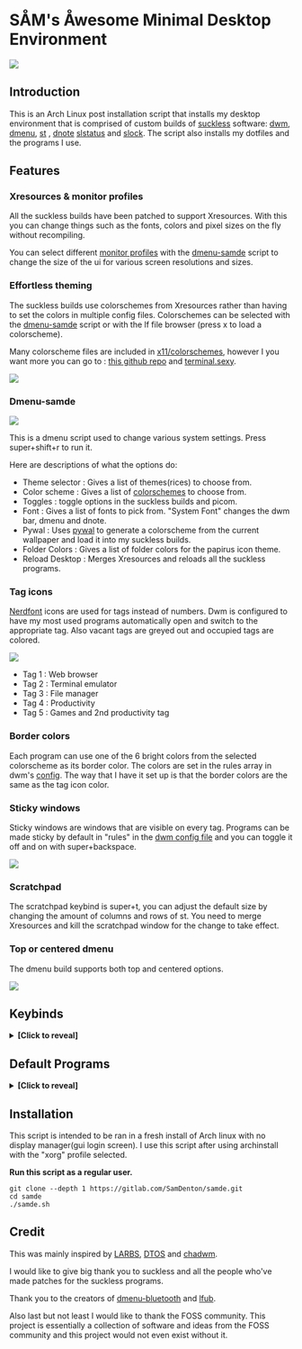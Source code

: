 # SÅM's Åwesome Minimal Desktop Environment
<img src="https://gitlab.com/SamDenton/screenshots/-/raw/master/luna.jpg">

## Introduction
This is an Arch Linux post installation script that installs my desktop environment that is comprised of custom builds of [suckless](https://suckless.org/) software: [dwm](https://gitlab.com/SamDenton/dwm), [dmenu](https://gitlab.com/SamDenton/dmenu), [st](https://gitlab.com/SamDenton/st) , [dnote](https://gitlab.com/SamDenton/dnote) [slstatus](https://gitlab.com/SamDenton/slstatus) and [slock](https://gitlab.com/SamDenton/slock). The script also installs my dotfiles and the programs I use.

## Features

### Xresources & monitor profiles
All the suckless builds have been patched to support Xresources. With this you can change things such as the fonts, colors and pixel sizes on the fly without recompiling.

You can select different [monitor profiles](https://gitlab.com/SamDenton/dots/-/blob/master/.config/x11/profiles) with the [dmenu-samde](https://gitlab.com/SamDenton/samde#dmenu-samde) script to change the size of the ui for various screen resolutions and sizes.

### Effortless theming
The suckless builds use colorschemes from Xresources rather than having to set the colors in multiple config files. Colorschemes can be selected with the [dmenu-samde](https://gitlab.com/SamDenton/samde#dmenu-samde) script or with the lf file browser (press x to load a colorscheme). 

Many colorscheme files are included in [x11/colorschemes](https://gitlab.com/SamDenton/dots/-/tree/master/.config/x11/colorschemes), however I you want more you can go to : [this github repo](https://github.com/janoamaral/Xresources-themes) and [terminal.sexy](https://terminal.sexy). 

<img src="https://gitlab.com/SamDenton/screenshots/-/raw/master/colorscheme.gif">

### Dmenu-samde

<img src="https://gitlab.com/SamDenton/screenshots/-/raw/master/menu.png">

This is a dmenu script used to change various system settings. Press super+shift+r to run it.

Here are descriptions of what the options do:
- Theme selector : Gives a list of themes(rices) to choose from.
- Color scheme : Gives a list of [colorschemes](https://gitlab.com/SamDenton/dots/-/tree/master/.config/x11/colorschemes) to choose from.
- Toggles : toggle options in the suckless builds and picom.
- Font : Gives a list of fonts to pick from. "System Font" changes the dwm bar, dmenu and dnote.
- Pywal : Uses [pywal](https://github.com/dylanaraps/pywal) to generate a colorscheme from the current wallpaper and load it into my suckless builds. 
- Folder Colors : Gives a list of folder colors for the papirus icon theme.
- Reload Desktop : Merges Xresources and reloads all the suckless programs.

### Tag icons
[Nerdfont](https://www.nerdfonts.com/) icons are used for tags instead of numbers. Dwm is configured to have my most used programs automatically open and switch to the appropriate tag. Also vacant tags are greyed out and occupied tags are colored.

<img src="https://gitlab.com/SamDenton/screenshots/-/raw/master/tags.gif">

- Tag 1 : Web browser
- Tag 2 : Terminal emulator
- Tag 3 : File manager
- Tag 4 : Productivity
- Tag 5 : Games and 2nd productivity tag

### Border colors
Each program can use one of the 6 bright colors from the selected colorscheme as its border color. The colors are set in the rules array in dwm's [config](https://gitlab.com/SamDenton/dwm/-/blob/master/config.def.h). The way that I have it set up is that the border colors are the same as the tag icon color.

### Sticky windows
Sticky windows are windows that are visible on every tag. Programs can be made sticky by default in "rules" in the [dwm config file](https://gitlab.com/SamDenton/dwm/-/blob/master/config.def.h) and you can toggle it off and on with super+backspace.

<img src="https://gitlab.com/SamDenton/screenshots/-/raw/master/sticky.gif">

### Scratchpad
The scratchpad keybind is super+t, you can adjust the default size by changing the amount of columns and rows of st. You need to merge Xresources and kill the scratchpad window for the change to take effect.

### Top or centered dmenu
The dmenu build supports both top and centered options. 

<img src="https://gitlab.com/SamDenton/screenshots/-/raw/master/dmenu.jpg">

## Keybinds
<details>
<summary><b>[Click to reveal]</b></summary>


Yes, these keybindings are pretty odd, I have my tag keys bound to "asdfg" for ergonomics and because I switch tags often. The top row of the keyboard is (mostly) used for launching programs and the home and bottom row is (mostly) used for window manager functions. Like most people I've changed the mod key for dwm to be the super key (aka windows key). 

### Window manager keybinds
| Keybind                     | Action                                |
|-----------------------------|---------------------------------------|
| `super + a,s,d,f,g`         | switch tag                            |
| `super + shift + a,s,d,f,g` | move to tag                           |
| `super + ctrl + a,s,d,f,g`  | toggle tag view                       |
| `super + q`                 | exit program                          |
| `super + t`                 | scratchpad                            |
| `super + b`                 | toggle bar                            |
| `super + z`                 | toggle fullscreen                     |
| `super + space`             | toggle floating window                |
| `super + backspace`         | toggle sticky window                  |
| `super + tab`               | view previous tag                     |
| `super + j,k`               | switch window focus                   |
| `super + h,l`               | switch monitors                       |
| `super + shift + h,l`       | move window to monitor                |
| `super + shift + j,k`       | resize floating window                |
| `super + ctrl + h,j,k,l`    | move floating window                  |
| `super + alt + h,j,k,l`     | move floating window to corner        |
| `super + n,period`          | adjust window split (mfact)           |
| `super + m,comma`           | adjust number of master windows       |
| `super + ;`                 | switch master window                  |
| `super + 1,2,3`             | switch layouts (master,float,monacle) |
| `super + -,=`               | adjust gaps                           |
| `super + shift + =`         | sets gaps to 0                        |
| `super + 0`                 | view all tags                         |
| `super + shift + 0`         | make window visible on all tags       |
| `super + F5`                | reload Xresources colors              |

### Other keybinds
| Keybind                       | Action                  |
|-------------------------------|-------------------------|
| `super + enter`               | st                      |
| `super + shift + enter`       | st with tmux            |
| `super + w`                   | librewolf or brave      |
| `super + e`                   | thunar                  |
| `super + shift + e`           | lf                      |
| `super + r`                   | dmenu\_run              |
| `super + shift + r`           | dmenu-samde             |
| `super + y,u,i,o,p`           | program launch script   |
| `super + Escape`              | power\_menu             |
| `super + shift + q`           | xkill                   |
| `super + control + q`         | reload dwm              |
| `super + delete`              | slock                   |
| `super + c`                   | picom toggle            |
| `super + control + b`         | dmenu-bluetooth         |
| `super + control + t`         | theme-selector          |
| `super + control + c`         | colorscheme-selector    |
| `audio {mute,lower,raise}`    | adjust volume           |
| `shift + audio {lower,raise}` | adjust mpd volume       |
| `audio {prev,play,next}`      | mpc prev,toggle,next    |
| `super + shift + audio play`  | show current track(mpd) |
| `shift + audio {prev,next}`   | mpc seek(rewind,foward) |
| `brightness {down,up}`        | adjust brightness       |

</details>

## Default Programs

<details>
<summary><b>[Click to reveal]</b></summary>

### My builds of suckless software 
- Window manager: [dwm](https://gitlab.com/SamDenton/dwm)
- Terminal emulator : [st](https://gitlab.com/SamDenton/st)
- Launcher/menu program : [dmenu](https://gitlab.com/SamDenton/dmenu)
- Status monitor: [slstatus](https://gitlab.com/SamDenton/slstatus)
- Notification utility : [dnote](https://gitlab.com/SamDenton/dnote)

### Other programs
- Shell: zsh
- Prompt: starship
- Editor: neovim
- Compositor: picom
- TUI file manager: lf
- GUI file manager: thunar
- Web browser: librewolf
- Image viewer: nsxiv
- Video player: mpv
- Music player: ncmpcpp (with mpd+mpc)
- Wallpaper program: xwallpaper
- Screen locker: slock

</details>

## Installation
This script is intended to be ran in a fresh install of Arch linux with no display manager(gui login screen). I use this script after using archinstall with the "xorg" profile selected.

**Run this script as a regular user.**
```
git clone --depth 1 https://gitlab.com/SamDenton/samde.git
cd samde
./samde.sh
```

## Credit
This was mainly inspired by [LARBS](https://larbs.xyz/), [DTOS](https://gitlab.com/dtos/dtos) and [chadwm](https://github.com/siduck/chadwm).

I would like to give big thank you to suckless and all the people who've made patches for the suckless programs.

Thank you to the creators of [dmenu-bluetooth](https://github.com/Layerex/dmenu-bluetooth) and [lfub](https://github.com/LukeSmithxyz/voidrice/blob/master/.local/bin/lfub).

Also last but not least I would like to thank the FOSS community. This project is essentially a collection of software and ideas from the FOSS community and this project would not even exist without it.
